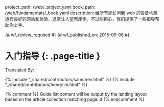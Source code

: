 project_path: /web/_project.yaml
book_path: /web/fundamentals/_book.yaml
description: 给所有能访问到 web 的设备构建运行良好的网站和体验，通常让人望而却步。不过别担心，我们提供了一些指导帮助你上手。

{# wf_review_required #}
{# wf_published_on: 2015-09-08 #}

# 入门指导 {: .page-title }



Translated By: 

{% include "_shared/contributors/samchen.html" %}
{% include "_shared/contributors/henrylim.html" %}



{% comment %}
Guide list content will be output by the landing layout based on the article collection matching page.id
{% endcomment %}
